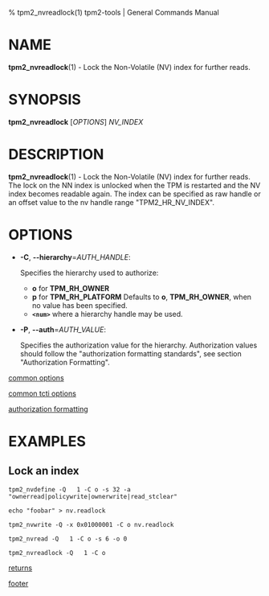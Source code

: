 % tpm2_nvreadlock(1) tpm2-tools | General Commands Manual

# NAME

**tpm2_nvreadlock**(1) - Lock the Non-Volatile (NV) index for further reads.

# SYNOPSIS

**tpm2_nvreadlock** [*OPTIONS*] _NV\_INDEX_

# DESCRIPTION

**tpm2_nvreadlock**(1) - Lock the Non-Volatile (NV) index for further reads. The
lock on the NN index is unlocked when the TPM is restarted and the NV index
becomes readable again. The index can be specified as raw handle or an offset
value to the nv handle range "TPM2_HR_NV_INDEX".

# OPTIONS

  * **-C**, **\--hierarchy**=_AUTH\_HANDLE_:

    Specifies the hierarchy used to authorize:
    * **o** for **TPM_RH_OWNER**
    * **p** for **TPM_RH_PLATFORM**
    Defaults to **o**, **TPM_RH_OWNER**, when no value has been
    specified.
    * **`<num>`** where a hierarchy handle may be used.

  * **-P**, **\--auth**=_AUTH\_VALUE_:

    Specifies the authorization value for the hierarchy. Authorization values
    should follow the "authorization formatting standards", see section
    "Authorization Formatting".

[common options](common/options.md)

[common tcti options](common/tcti.md)

[authorization formatting](common/authorizations.md)

# EXAMPLES

## Lock an index
```
tpm2_nvdefine -Q   1 -C o -s 32 -a "ownerread|policywrite|ownerwrite|read_stclear"

echo "foobar" > nv.readlock

tpm2_nvwrite -Q -x 0x01000001 -C o nv.readlock

tpm2_nvread -Q   1 -C o -s 6 -o 0

tpm2_nvreadlock -Q   1 -C o
```

[returns](common/returns.md)

[footer](common/footer.md)
